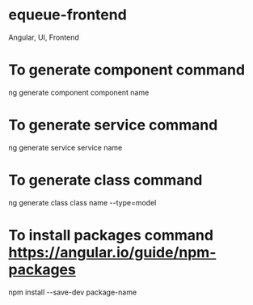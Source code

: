 # equeue-frontend
Angular, UI, Frontend

# To generate component command
ng generate component component name

# To generate service command
ng generate service service name
  
# To generate class command
ng generate class class name --type=model
  
# To install packages command https://angular.io/guide/npm-packages
npm install --save-dev package-name
